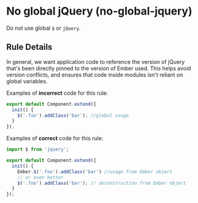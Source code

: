 # No global jQuery (no-global-jquery)
Do not use global `$` or `jQuery`.

## Rule Details

In general, we want application code to reference the version of jQuery that's been directly pinned to the version of Ember used. This helps avoid version conflicts, and ensures that code inside modules isn't reliant on global variables.

Examples of **incorrect** code for this rule:

```js
export default Component.extend({
  init() {
    $('.foo').addClass('bar'); //global usage
  }
});
```

Examples of **correct** code for this rule:

```js
import $ from 'jquery';

export default Component.extend({
  init() {
    Ember.$('.foo').addClass('bar') //usage from Ember object
    // or even better
    $('.foo').addClass('bar'); // deconstruction from Ember object
  }
});

```
